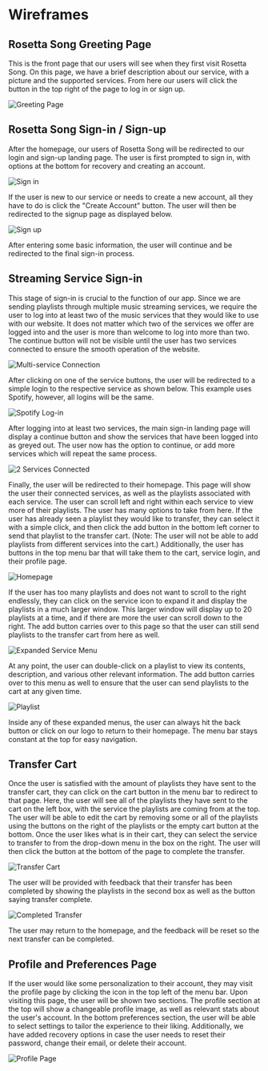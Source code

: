 # Wireframes

## Rosetta Song Greeting Page

This is the front page that our users will see when they first visit Rosetta Song. On this page, we have a brief description about our service, with a picture and the supported services. From here our users will click the button in the top right of the page to log in or sign up.

![Greeting Page](https://github.com/ChicoState/ux-rosetta-song/blob/2ce255ea0ec3c28acbf362dfaea43217a2f1bd8c/wireframes/1.png)

## Rosetta Song Sign-in / Sign-up

After the homepage, our users of Rosetta Song will be redirected to our login and sign-up landing page. The user is first prompted to sign in, with options at the bottom for recovery and creating an account.

![Sign in](https://github.com/ChicoState/ux-rosetta-song/blob/7aa94df35fdcb1f7508a01106b74ceab4e786402/wireframes/2/2-1.png)

If the user is new to our service or needs to create a new account, all they have to do is click the "Create Account" button. The user will then be redirected to the signup page as displayed below.

![Sign up](https://github.com/ChicoState/ux-rosetta-song/blob/0e5d028a9b6314e2fe4269e6d4fceb873b8b59d9/wireframes/2/2-2.png)

 After entering some basic information, the user will continue and be redirected to the final sign-in process.

## Streaming Service Sign-in

This stage of sign-in is crucial to the function of our app. Since we are sending playlists through multiple music streaming services, we require the user to log into at least two of the music services that they would like to use with our website. It does not matter which two of the services we offer are logged into and the user is more than welcome to log into more than two. The continue button will not be visible until the user has two services connected to ensure the smooth operation of the website.

![Multi-service Connection](https://github.com/ChicoState/ux-rosetta-song/blob/9554719c31698d669d6fb1cbf3bc21988cfdec59/wireframes/3/3-1.png)

After clicking on one of the service buttons, the user will be redirected to a simple login to the respective service as shown below. This example uses Spotify, however, all logins will be the same.

![Spotify Log-in](https://github.com/ChicoState/ux-rosetta-song/blob/13e278dc04d2b92c8216abf02ad0fb2776c37720/wireframes/3/3-2.png)

After logging into at least two services, the main sign-in landing page will display a continue button and show the services that have been logged into as greyed out. The user now has the option to continue, or add more services which will repeat the same process.

![2 Services Connected](https://github.com/ChicoState/ux-rosetta-song/blob/13e278dc04d2b92c8216abf02ad0fb2776c37720/wireframes/3/3-3.png)

Finally, the user will be redirected to their homepage. This page will show the user their connected services, as well as the playlists associated with each service. The user can scroll left and right within each service to view more of their playlists.
The user has many options to take from here. If the user has already seen a playlist they would like to transfer, they can select it with a simple click, and then click the add button in the bottom left corner to send that playlist to the transfer cart. (Note: The user will not be able to add playlists from different services into the cart.) 
Additionally, the user has buttons in the top menu bar that will take them to the cart, service login, and their profile page.

![Homepage](https://github.com/ChicoState/ux-rosetta-song/blob/378f40b9095f6bd512524db862dc854c452b3a3d/wireframes/4/4-1.png)

If the user has too many playlists and does not want to scroll to the right endlessly, they can click on the service icon to expand it and display the playlists in a much larger window. This larger window will display up to 20 playlists at a time, and if there are more the user can scroll down to the right. The add button carries over to this page so that the user can still send playlists to the transfer cart from here as well. 

![Expanded Service Menu](https://github.com/ChicoState/ux-rosetta-song/blob/81b83f73b36fc6bb8e58f739d8636c6ba67bf529/wireframes/4/4-2.png)

At any point, the user can double-click on a playlist to view its contents, description, and various other relevant information. The add button carries over to this menu as well to ensure that the user can send playlists to the cart at any given time.

![Playlist](https://github.com/ChicoState/ux-rosetta-song/blob/81b83f73b36fc6bb8e58f739d8636c6ba67bf529/wireframes/4/4-3.png)

Inside any of these expanded menus, the user can always hit the back button or click on our logo to return to their homepage. The menu bar stays constant at the top for easy navigation.

## Transfer Cart

Once the user is satisfied with the amount of playlists they have sent to the transfer cart, they can click on the cart button in the menu bar to redirect to that page. Here, the user will see all of the playlists they have sent to the cart on the left box, with the service the playlists are coming from at the top. The user will be able to edit the cart by removing some or all of the playlists using the buttons on the right of the playlists or the empty cart button at the bottom. Once the user likes what is in their cart, they can select the service to transfer to from the drop-down menu in the box on the right. The user will then click the button at the bottom of the page to complete the transfer.

![Transfer Cart](https://github.com/ChicoState/ux-rosetta-song/blob/087d06afdef23a062b29e3953eb5e600a7b7fabe/wireframes/5/5-1.png)

The user will be provided with feedback that their transfer has been completed by showing the playlists in the second box as well as the button saying transfer complete.

![Completed Transfer](https://github.com/ChicoState/ux-rosetta-song/blob/087d06afdef23a062b29e3953eb5e600a7b7fabe/wireframes/5/5-2.png)

The user may return to the homepage, and the feedback will be reset so the next transfer can be completed.

## Profile and Preferences Page

If the user would like some personalization to their account, they may visit the profile page by clicking the icon in the top left of the menu bar. Upon visiting this page, the user will be shown two sections. The profile section at the top will show a changeable profile image, as well as relevant stats about the user's account. 
In the bottom preferences section, the user will be able to select settings to tailor the experience to their liking. Additionally, we have added recovery options in case the user needs to reset their password, change their email, or delete their account.

![Profile Page](https://github.com/ChicoState/ux-rosetta-song/blob/087d06afdef23a062b29e3953eb5e600a7b7fabe/wireframes/6.png)

